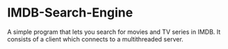 # IMDB-Search-Engine
A simple program that lets you search for movies and TV series in IMDB.
It consists of a client which connects to a multithreaded server.
